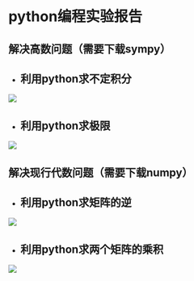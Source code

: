 # python编程实验报告

## 解决高数问题（需要下载sympy）

* ## 利用python求不定积分

![](http://ww1.sinaimg.cn/large/68e27fddgy1fxexe4ug4wj20st05naaj.jpg)

* ## 利用python求极限

![](http://ww1.sinaimg.cn/large/68e27fddgy1fxexms7ea4j20x907iq3h.jpg)

## 解决现行代数问题（需要下载numpy）

* ## 利用python求矩阵的逆

![](http://ww1.sinaimg.cn/large/68e27fddgy1fxexs8x8csj20nx080aab.jpg)

* ## 利用python求两个矩阵的乘积

![](http://ww1.sinaimg.cn/large/68e27fddgy1fxexvvqt73j20f306u74g.jpg)